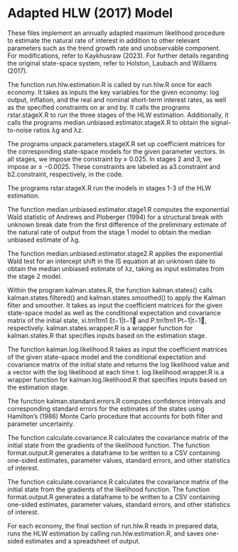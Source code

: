 # Adapted HLW (2017) Model  

These files implement an annually adapted maximum likelihood procedure to estimate the natural rate of interest in addition to other relevant parameters such as the trend growth rate and unobservable component. For modifications, refer to Kaykhusraw (2023). For further details regarding the original state-space system, refer to Holston, Laubach and Williams (2017).

The function run.hlw.estimation.R is called by run.hlw.R once for each economy. It takes as inputs the key variables for the given economy: log output, inflation, and the real and nominal short-term interest rates, as well as the specified constraints on ar and by. It calls the programs rstar.stageX.R to run the three stages of the HLW estimation. Additionally, it calls the programs median.unbiased.estimator.stageX.R to obtain the signal-to-noise ratios λg and λz. 

The programs unpack.parameters.stageX.R set up coefficient matrices for the corresponding state-space models for the given parameter vectors. In all stages, we impose the constraint by ≥ 0.025. In stages 2 and 3, we impose ar ≤ −0.0025. These constraints are labeled as a3.constraint and b2.constraint, respectively, in the code.

The programs rstar.stageX.R run the models in stages 1-3 of the HLW estimation.

The function median.unbiased.estimator.stage1.R computes the exponential Wald statistic of Andrews and Ploberger (1994) for a structural break with unknown break date from the first difference of the preliminary estimate of the natural rate of output from the stage 1 model to obtain the median unbiased estimate of λg.

The function median.unbiased.estimator.stage2.R applies the exponential Wald test for an intercept shift in the IS equation at an unknown date to obtain the median unbiased estimate of λz, taking as input estimates from the stage 2 model.

Within the program kalman.states.R, the function kalman.states() calls kalman.states.filtered() and kalman.states.smoothed() to apply the Kalman filter and smoother. It takes as input the coefficient matrices for the given state-space model as well as the conditional expectation and covariance matrix of the initial state, xi.tm1tm1  ξt−1|t−1 and P.tm1tm1  Pt−1|t−1, respectively. kalman.states.wrapper.R is a wrapper function for kalman.states.R that specifies inputs based on the estimation stage.

The function kalman.log.likelihood.R takes as input the coefficient matrices of the given state-space model and the conditional expectation and covariance matrix of the initial state and returns the log likelihood value and a vector with the log likelihood at each time t. log.likelihood.wrapper.R is a wrapper function for kalman.log.likelihood.R that specifies inputs based on the estimation stage.

The function kalman.standard.errors.R computes confidence intervals and corresponding standard errors for the estimates of the states using Hamilton’s (1986) Monte Carlo procedure that accounts for both filter and parameter uncertainty.

The function calculate.covariance.R calculates the covariance matrix of the initial state from the gradients of the likelihood function. The function format.output.R generates a dataframe to be written to a CSV containing one-sided estimates, parameter values, standard errors, and other statistics of interest.

The function calculate.covariance.R calculates the covariance matrix of the initial state from the gradients of the likelihood function. The function format.output.R generates a dataframe to be written to a CSV containing one-sided estimates, parameter values, standard errors, and other statistics of interest.

For each economy, the final section of run.hlw.R reads in prepared data, runs the HLW estimation by calling run.hlw.estimation.R, and saves one-sided estimates and a spreadsheet of output.
